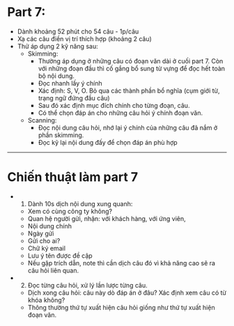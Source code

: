 # Part 7:

- Dành khoảng 52 phút cho 54 câu - 1p/câu
- Xạ các câu điền vị trí thích hợp (khoảng 2 câu)
- Thử áp dụng 2 kỹ năng sau:
  - Skimming:
    - Thường áp dụng ở những câu có đoạn văn dài ở cuối part 7. Còn với những đoạn đầu thì cố gắng bổ sung từ vựng để đọc hết toàn bộ nội dung.
    - Đọc nhanh lấy ý chính
    - Xác định: S, V, O. Bỏ qua các thành phần bổ nghĩa (cụm giới từ, trạng ngữ đứng đầu câu)
    - Sau đó xác định mục đích chính cho từng đoạn, câu.
    - Có thể chọn đáp án cho những câu hỏi ý chính đoạn văn.
  - Scanning:
    - Đọc nội dung câu hỏi, nhớ lại ý chính của những câu đã nắm ở phần skimming.
    - Đọc kỹ lại nội dung đấy để chọn đáp án phù hợp

---

# Chiến thuật làm part 7

- 1. Dành 10s dịch nội dung xung quanh:
  - Xem có cùng công ty không?
  - Quan hệ người gửi, nhận: với khách hàng, với ứng viên,
  - Nội dung chính
  - Ngày gửi
  - Gửi cho ai?
  - Chữ ký email
  - Lưu ý tên được đề cập
  - Nếu gặp trích dẫn, note thì cần dịch câu đó vì khả năng cao sẽ ra câu hỏi liên quan.
- 2. Đọc từng câu hỏi, xử lý lần lược từng câu.
  - Dịch xong câu hỏi: câu này dò đáp án ở đâu? Xác định xem câu có từ khóa không?
  - Thông thường thứ tự xuất hiện câu hỏi giống như thứ tự xuất hiện đoạn văn.
